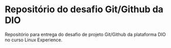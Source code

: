 # Repositório do desafio Git/Github da DIO
Repositório para entrega do desafio de projeto Git/Github da plataforma DIO no curso Linux Experience.
